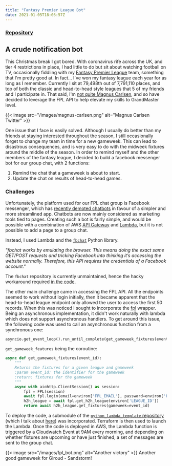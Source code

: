 ```yaml
---
title: "Fantasy Premier League Bot"
date: 2021-01-05T18:03:57Z
---
```


### [Repository](https://github.com/hajkeats/fpl_bot)


## A crude notification bot

This Christmas break I got bored. With coronavirus rife across the UK, and tier 4 restrictions in place, I had little to do but sit about watching football on TV, occasionally fiddling with my [Fantasy Premier League](https://fantasy.premierleague.com/) team, something that I'm pretty good at. In fact... I've won my fantasy league each year for as long as I remember. Currently I sit at 79,498th out of 7,791,110 places, and top of both the classic and head-to-head style leagues that 5 of my friends and I participate in. That said, I'm [not quite Magnus Carlsen](https://www.theguardian.com/sport/2019/dec/16/chess-champion-magnus-carlsen-top-of-world-fantasy-football-rankings-premier-league), and so have decided to leverage the FPL API to help elevate my skills to GrandMaster level.

{{< image src="/images/magnus-carlsen.png" alt="Magnus Carlsen Twitter" >}}

One issue that I face is easily solved. Although I usually do better than my friends at staying interested throughout the season, I still occasionally forget to change my team in time for a new gameweek. This can lead to disastrous consequences, and is very easy to do with the midweek fixtures around the middle of the season. In order to remind myself and the other members of the fantasy league, I decided to build a facebook messenger bot for our group chat, with 2 functions:

1. Remind the chat that a gameweek is about to start.
1. Update the chat on results of head-to-head games.

### Challenges

Unfortunately, the platform used for our FPL chat group is Facebook messenger, which has [recently demoted chatbots](https://techcrunch.com/2020/02/28/messenger-removes-discover/) in favour of a simpler and more streamlined app. Chatbots are now mainly considered as marketing tools tied to pages. Creating such a bot is fairly simple, and would be possible with a combination of AWS [API Gateway](https://aws.amazon.com/api-gateway/) and [Lambda](https://aws.amazon.com/lambda/), but it is not possible to add a page to a group chat.

Instead, I used Lambda and the [`fbchat`](https://github.com/fbchat-dev/fbchat) Python library.

_"fbchat works by emulating the browser. This means doing the exact same GET/POST requests and tricking Facebook into thinking it’s accessing the website normally. Therefore, this API requires the credentials of a Facebook account."_

The `fbchat` repository is currently unmaintained, hence the hacky workaround required [in the code](https://github.com/hajkeats/fpl_bot/blob/master/src/h2h_bot.py#L16-L18). 

The other main challenge came in accessing the FPL API. All the endpoints seemed to work without login initially, then it became apparent that the head-to-head league endpoint only allowed the user to access the first 50 records. When this was noticed I sought to incorporate the [fpl](https://fpl.readthedocs.io/en/latest/) wrapper. Being an asynchronous implementation, it didn't work naturally with lambda which does not support asynchronous handlers. To get around this issue, the following code was used to call an asynchronous function from a synchronous one:

```python
asyncio.get_event_loop().run_until_complete(get_gameweek_fixtures(event_id))
```

`get_gameweek_features` being the coroutine:
```python
async def get_gameweek_fixtures(event_id):
    """
    Returns the fixtures for a given league and gameweek
    :param event_id: the identifier for the gameweek
    :return: fixtures for the gameweek
    """
    async with aiohttp.ClientSession() as session:
        fpl = FPL(session)
        await fpl.login(email=environ['FPL_EMAIL'], password=environ['FPL_PASSWORD'])
        h2h_league = await fpl.get_h2h_league(environ['LEAGUE_ID'])
        return await h2h_league.get_fixtures(gameweek=event_id)
```

To deploy the code, a submodule of the [`python_lambda_template` repository](https://github.com/hajkeats/python_lambda_template) (which I talk about [here](/projects/python_lambda_template/)) was incorporated. Terraform is then used to launch the Lambda. Once the code is deployed in AWS, the Lambda function is triggered by a Cloudwatch Event at 9AM every morning, and depending on whether fixtures are upcoming or have just finished, a set of messages are sent to the group chat.

{{< image src="/images/fpl_bot.png" alt="Another victory" >}}
Another good gameweek for Giroud - Sandstorm!